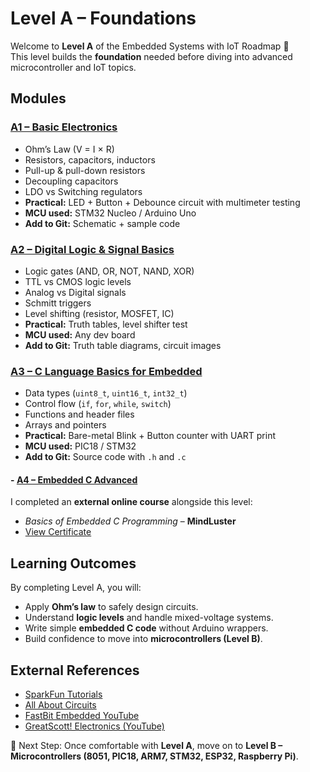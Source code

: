 # Level A – Foundations

Welcome to **Level A** of the Embedded Systems with IoT Roadmap 🚀  
This level builds the **foundation** needed before diving into advanced microcontroller and IoT topics.  



##  Modules

###  [A1 – Basic Electronics](./A1_Basic_Electronics/README.md)
- Ohm’s Law (V = I × R)
- Resistors, capacitors, inductors
- Pull-up & pull-down resistors
- Decoupling capacitors
- LDO vs Switching regulators
- **Practical:** LED + Button + Debounce circuit with multimeter testing
- **MCU used:** STM32 Nucleo / Arduino Uno  
- **Add to Git:** Schematic + sample code



###  [A2 – Digital Logic & Signal Basics](./A2_Digital_Logic/README.md)
- Logic gates (AND, OR, NOT, NAND, XOR)
- TTL vs CMOS logic levels
- Analog vs Digital signals
- Schmitt triggers
- Level shifting (resistor, MOSFET, IC)
- **Practical:** Truth tables, level shifter test  
- **MCU used:** Any dev board  
- **Add to Git:** Truth table diagrams, circuit images



###  [A3 – C Language Basics for Embedded](./A3_C_Language_Basics/README.md)
- Data types (`uint8_t`, `uint16_t`, `int32_t`)
- Control flow (`if`, `for`, `while`, `switch`)
- Functions and header files
- Arrays and pointers
- **Practical:** Bare-metal Blink + Button counter with UART print  
- **MCU used:** PIC18 / STM32  
- **Add to Git:** Source code with `.h` and `.c`



####  - [A4 – Embedded C Advanced](./A4_Embedded_C_Advanced/README.md)
I completed an **external online course** alongside this level:  
- *Basics of Embedded C Programming* – **MindLuster**  
- [View Certificate](./certificates/MindLuster_Basics_EmbeddedC.pdf)



##  Learning Outcomes
By completing Level A, you will:
- Apply **Ohm’s law** to safely design circuits.  
- Understand **logic levels** and handle mixed-voltage systems.  
- Write simple **embedded C code** without Arduino wrappers.  
- Build confidence to move into **microcontrollers (Level B)**.



##  External References
- [SparkFun Tutorials](https://learn.sparkfun.com/tutorials)  
- [All About Circuits](https://www.allaboutcircuits.com/textbook/)  
- [FastBit Embedded YouTube](https://www.youtube.com/@fastbitembeddedbrainacademy)  
- [GreatScott! Electronics (YouTube)](https://www.youtube.com/c/greatscottlab)  



🚀 Next Step: Once comfortable with **Level A**, move on to **Level B – Microcontrollers (8051, PIC18, ARM7, STM32, ESP32, Raspberry Pi)**.
